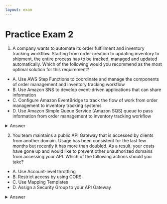 ```yaml
---
layout: exam
---
```


# Practice Exam 2

1. A company wants to automate its order fulfillment and inventory tracking workflow. Starting from order creation to updating inventory to shipment, the entire process has to be tracked, managed and updated automatically. Which of the following would you recommend as the most optimal solution for this requirement?

  - A. Use AWS Step Functions to coordinate and manage the components of order management and inventory tracking workflow
  - B. Use Amazon SNS to develop event-driven applications that can share information
  - C. Configure Amazon EventBridge to track the flow of work from order management to inventory tracking systems
  - D. Use Amazon Simple Queue Service (Amazon SQS) queue to pass information from order management to inventory tracking workflow

  <details markdown=1><summary markdown='span'>Answer</summary>
    Correct answer: A
  </details>

2. You team maintains a public API Gateway that is accessed by clients from another domain. Usage has been consistent for the last few months but recently it has more than doubled. As a result, your costs have gone up and would like to prevent other unauthorized domains from accessing your API. Which of the following actions should you take?

  - A. Use Account-level throttling
  - B. Restrict access by using CORS
  - C. Use Mapping Templates
  - D. Assign a Security Group to your API Gateway

  <details markdown=1><summary markdown='span'>Answer</summary>
    Correct answer: B
  </details>

